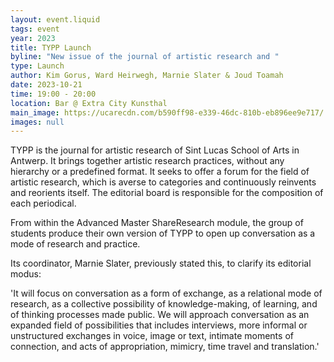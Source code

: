 ```yaml
---
layout: event.liquid
tags: event
year: 2023
title: TYPP Launch
byline: "New issue of the journal of artistic research and "
type: Launch
author: Kim Gorus, Ward Heirwegh, Marnie Slater & Joud Toamah
date: 2023-10-21
time: 19:00 - 20:00
location: Bar @ Extra City Kunsthal
main_image: https://ucarecdn.com/b590ff98-e339-46dc-810b-eb896ee9e717/
images: null
---
```

TYPP is the journal for artistic research of Sint Lucas School of Arts in Antwerp. It brings together artistic research practices, without any hierarchy or a predefined format. It seeks to offer a forum for the field of artistic research, which is averse to categories and continuously reinvents and reorients itself. The editorial board is responsible for the composition of each periodical.

From within the Advanced Master ShareResearch module, the group of students produce their own version of TYPP to open up conversation as a mode of research and practice. 

Its coordinator, Marnie Slater, previously stated this, to clarify its editorial modus: 

'It will focus on conversation as a form of exchange, as a relational mode of research, as a collective possibility of knowledge-making, of learning, and of thinking processes made public. We will approach conversation as an expanded field of possibilities that includes interviews, more informal or unstructured exchanges in voice, image or text, intimate moments of connection, and acts of appropriation, mimicry, time travel and translation.'